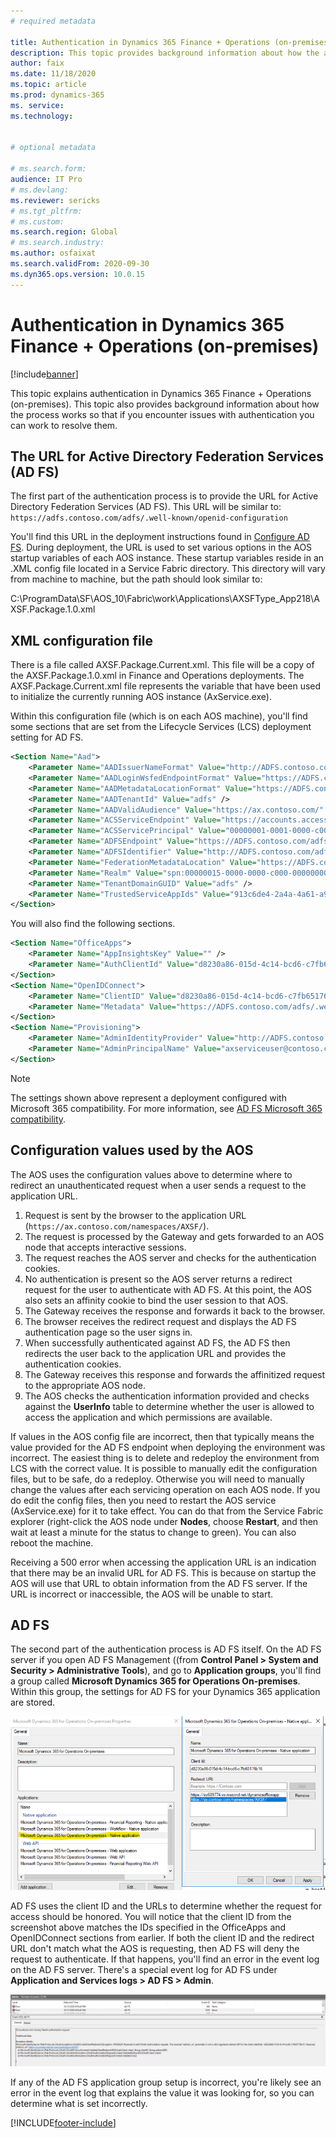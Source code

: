 ```yaml
---
# required metadata

title: Authentication in Dynamics 365 Finance + Operations (on-premises)
description: This topic provides background information about how the authentication process works so that if you have issues you can work to resolve them.
author: faix
ms.date: 11/18/2020
ms.topic: article
ms.prod: dynamics-365 
ms. service:
ms.technology:


# optional metadata

# ms.search.form:
audience: IT Pro
# ms.devlang: 
ms.reviewer: sericks
# ms.tgt_pltfrm: 
# ms.custom: 
ms.search.region: Global
# ms.search.industry:
ms.author: osfaixat
ms.search.validFrom: 2020-09-30
ms.dyn365.ops.version: 10.0.15
---
```


# Authentication in Dynamics 365 Finance + Operations (on-premises)

[!include[banner](../includes/banner.md)]

This topic explains authentication in Dynamics 365 Finance + Operations (on-premises). This topic also provides background information about how the process works so that if you encounter issues with authentication you can work to resolve them.

## The URL for Active Directory Federation Services (AD FS)

The first part of the authentication process is to provide the URL for Active Directory Federation Services (AD FS). This URL will be similar to: `https://adfs.contoso.com/adfs/.well-known/openid-configuration` 

You'll find this URL in the deployment instructions found in [Configure AD FS](./setup-deploy-on-premises-pu12.md#configureadfs). During deployment, the URL is used to set various options in the AOS startup variables of each AOS instance. These startup variables reside in an .XML config file located in a Service Fabric directory. This directory will vary from machine to machine, but the path should look similar to:

C:\\ProgramData\\SF\\AOS_10\\Fabric\\work\\Applications\\AXSFType_App218\\AXSF.Package.1.0.xml

## XML configuration file
There is a file called AXSF.Package.Current.xml. This file will be a copy of the AXSF.Package.1.0.xml in Finance and Operations deployments. The AXSF.Package.Current.xml file represents the variable that have been used to initialize the currently running AOS instance (AxService.exe).

Within this configuration file (which is on each AOS machine), you'll find some sections that are set from the Lifecycle Services (LCS) deployment setting for AD FS.

```xml
<Section Name="Aad">
    <Parameter Name="AADIssuerNameFormat" Value="http://ADFS.contoso.com/{0}/services/trust" />
    <Parameter Name="AADLoginWsfedEndpointFormat" Value="https://ADFS.contoso.com/{0}/wsfed" />
    <Parameter Name="AADMetadataLocationFormat" Value="https://ADFS.contoso.com/FederationMetadata/2007-06/FederationMetadata.xml" />
    <Parameter Name="AADTenantId" Value="adfs" />
    <Parameter Name="AADValidAudience" Value="https://ax.contoso.com/" />
    <Parameter Name="ACSServiceEndpoint" Value="https://accounts.accesscontrol.windows-ppe.net/tokens/OAuth/2" />
    <Parameter Name="ACSServicePrincipal" Value="00000001-0001-0000-c000-000000000000" />
    <Parameter Name="ADFSEndpoint" Value="https://ADFS.contoso.com/adfs" />
    <Parameter Name="ADFSIdentifier" Value="http://ADFS.contoso.com/adfs/services/trust" />
    <Parameter Name="FederationMetadataLocation" Value="https://ADFS.contoso.com/FederationMetadata/2007-06/FederationMetadata.xml" />
    <Parameter Name="Realm" Value="spn:00000015-0000-0000-c000-000000000000" />
    <Parameter Name="TenantDomainGUID" Value="adfs" />
    <Parameter Name="TrustedServiceAppIds" Value="913c6de4-2a4a-4a61-a9ce-945d2b2ce2e0" />
</Section>
```
You will also find the following sections.

```xml
<Section Name="OfficeApps">
    <Parameter Name="AppInsightsKey" Value="" />
    <Parameter Name="AuthClientId" Value="d8230a86-015d-4c14-bcd6-c7fb65176b16" />
</Section>
<Section Name="OpenIDConnect">
    <Parameter Name="ClientID" Value="d8230a86-015d-4c14-bcd6-c7fb65176b16" />
    <Parameter Name="Metadata" Value="https://ADFS.contoso.com/adfs/.well-known/openid-configuration" />
</Section>
<Section Name="Provisioning">
    <Parameter Name="AdminIdentityProvider" Value="http://ADFS.contoso.com/adfs/services/trust" />
    <Parameter Name="AdminPrincipalName" Value="axserviceuser@contoso.com" />
</Section>
```

> [!NOTE]
> The settings shown above represent a deployment configured with Microsoft 365 compatibility. For more information, see [AD FS Microsoft 365 compatibility](./onprem-adfscompatibility.md).

## Configuration values used by the AOS
The AOS uses the configuration values above to determine where to redirect an unauthenticated request when a user sends a request to the application URL.

1. Request is sent by the browser to the application URL (`https://ax.contoso.com/namespaces/AXSF/`).
2. The request is processed by the Gateway and gets forwarded to an AOS node that accepts interactive sessions.
3. The request reaches the AOS server and checks for the authentication cookies.
4. No authentication is present so the AOS server returns a redirect request for the user to authenticate with AD FS. At this point, the AOS also sets an affinity cookie to bind the user session to that AOS.
5. The Gateway receives the response and forwards it back to the browser.
6. The browser receives the redirect request and displays the AD FS authentication page so the user signs in.
7. When successfully authenticated against AD FS, the AD FS then redirects the user back to the application URL and provides the authentication cookies.
8. The Gateway receives this response and forwards the affinitized request to the appropriate AOS node.
9. The AOS checks the authentication information provided and checks against the **UserInfo** table to determine whether the user is allowed to access the application and which permissions are available.
    
If values in the AOS config file are incorrect, then that typically means the value provided for the AD FS endpoint when deploying the environment was incorrect. The easiest thing is to delete and redeploy the environment from LCS with the correct value. It is possible to manually edit the configuration files, but to be safe, do a redeploy. Otherwise you will need to manually change the values after each servicing operation on each AOS node. If you do edit the config files, then you need to restart the AOS service (AxService.exe) for it to take effect. You can do that from the Service Fabric explorer (right-click the AOS node under **Nodes**, choose **Restart**, and then wait at least a minute for the status to change to green). You can also reboot the machine.

Receiving a 500 error when accessing the application URL is an indication that there may be an invalid URL for AD FS. This is because on startup the AOS will use that URL to obtain information from the AD FS server. If the URL is incorrect or inaccessible, the AOS will be unable to start.

## AD FS
The second part of the authentication process is AD FS itself. On the AD FS server if you open AD FS Management ((from **Control Panel > System and Security > Administrative Tools**), and go to **Application groups**, you'll find a group called **Microsoft Dynamics 365 for Operations On-premises**. Within this group, the settings for AD FS for your Dynamics 365 application are stored.

![AD FS application group setup.](media/ADFS.png)

AD FS uses the client ID and the URLs to determine whether the request for access should be honored. You will notice that the client ID from the screenshot above matches the IDs specified in the OfficeApps and OpenIDConnect sections from earlier. If both the client ID and the redirect URL don't match what the AOS is requesting, then AD FS will deny the request to authenticate. If that happens, you'll find an error in the event log on the AD FS server. There's a special event log for AD FS under **Application and Services logs > AD FS > Admin**.

![AD FS event log error.](media/ADFSredirectwrong.png)

If any of the AD FS application group setup is incorrect, you're likely see an error in the event log that explains the value it was looking for, so you can determine what is set incorrectly.


[!INCLUDE[footer-include](../../../includes/footer-banner.md)]
